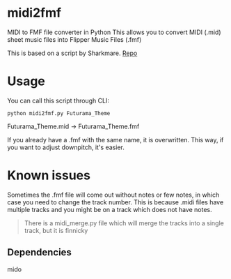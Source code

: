 # midi2fmf
MIDI to FMF file converter in Python
This allows you to convert MIDI (.mid) sheet music files into Flipper Music Files (.fmf)

This is based on a script by Sharkmare. [Repo](https://github.com/Sharkmare/Midi-to-fmf/)

# Usage
You can call this script through CLI:
```console
python midi2fmf.py Futurama_Theme
```
Futurama_Theme.mid -> Futurama_Theme.fmf

If you already have a .fmf with the same name, it is overwritten. This way, if you want to adjust downpitch, it's easier.
# Known issues
Sometimes the .fmf file will come out without notes or few notes, in which case you need to change the track number. This is because .midi files have multiple tracks and you might be on a track which does not have notes.
> There is a midi_merge.py file which will merge the tracks into a single track, but it is finnicky
## Dependencies
mido
